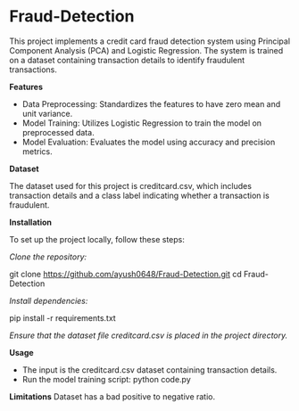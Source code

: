 # Fraud-Detection
This project implements a credit card fraud detection system using Principal Component Analysis (PCA) and Logistic Regression. The system is trained on a dataset containing transaction details to identify fraudulent transactions.

**Features**
- Data Preprocessing: Standardizes the features to have zero mean and unit variance.
- Model Training: Utilizes Logistic Regression to train the model on preprocessed data.
- Model Evaluation: Evaluates the model using accuracy and precision metrics.

**Dataset**

The dataset used for this project is creditcard.csv, which includes transaction details and a class label indicating whether a transaction is fraudulent.

**Installation**

To set up the project locally, follow these steps:

*Clone the repository:*

git clone https://github.com/ayush0648/Fraud-Detection.git
cd Fraud-Detection

*Install dependencies:*

pip install -r requirements.txt

*Ensure that the dataset file creditcard.csv is placed in the project directory.*

**Usage**

- The input is the creditcard.csv dataset containing transaction details.
- Run the model training script:
python code.py


**Limitations**
Dataset has a bad positive to negative ratio.

